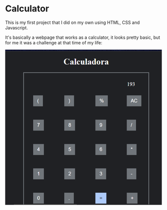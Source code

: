 # Calculator
This is my first project that I did on my own using HTML, CSS and Javascript.

It's basically a webpage that works as a calculator, it looks pretty basic, but for me it was a challenge at that time of my life:

![calculator print](https://github.com/PeterBaptista/Calculator/blob/master/image/calculator.png)
